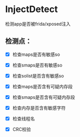 # InjectDetect
检测app是否被frida/xposed注入

## 检测点：

- [x] 检查maps是否有敏感so
  
- [x] 检查smaps是否有敏感so
  
- [x] 检查solist是否含有敏感so
  
- [x] 检查maps是否含有可疑内存段
  
- [x] 检查smaps是否含有可疑内存段
  
- [x] 检查内存是否含有敏感字符
  
- [x] 检查线程名
  
- [x] CRC校验
